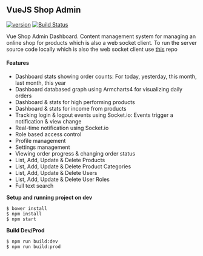 ## VueJS Shop Admin

[![version](https://img.shields.io/badge/version-v0.0.1-orange.svg?style=flat)](https://github.com/sartim/vue_shop_admin/issues)
[![Build Status](https://travis-ci.com/sartim/vue_shop_admin.svg?branch=master)](https://github.com/sartim/vue_shop_admin)

Vue Shop Admin Dashboard. Content management system for managing an online shop for products which is also a web socket client. To run the server source code locally which is also the web socket client use [this](https://github.com/sartim/flask_shop_api.git) repo

#### Features

* Dashboard stats showing order counts: For today, yesterday, this month, last month, this year
* Dashboard databased graph using Armcharts4 for visualizing daily orders
* Dashboard & stats for high performing products
* Dashboard & stats for income from products
* Tracking login & logout events using Socket.io: Events trigger a notification & view change
* Real-time notification using Socket.io
* Role based access control
* Profile management
* Settings management
* Viewing order progress & changing order status
* List, Add, Update & Delete Products
* List, Add, Update & Delete Product Categories
* List, Add, Update & Delete Users
* List, Add, Update & Delete User Roles
* Full text search

**Setup and running project on dev**

    $ bower install
    $ npm install
    $ npm start

**Build Dev/Prod**
    
    $ npm run build:dev
    $ npm run build:prod
